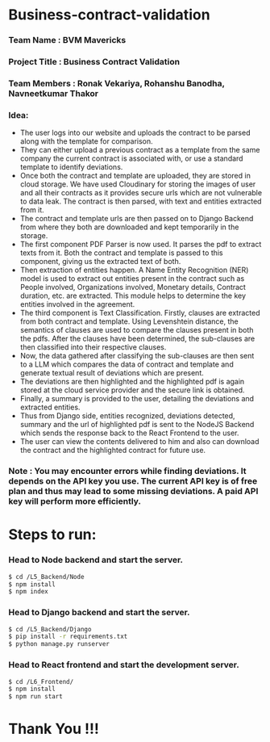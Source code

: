 # Business-contract-validation

### Team Name : BVM Mavericks

### Project Title : Business Contract Validation

### Team Members : Ronak Vekariya, Rohanshu Banodha, Navneetkumar Thakor

### Idea:

-   The user logs into our website and uploads the contract to be parsed along with the template for comparison.
-   They can either upload a previous contract as a template from the same company the current contract is associated with, or use a standard template to identify deviations.  
-   Once both the contract and template are uploaded, they are stored in cloud storage. We have used Cloudinary for storing the images of user and all their contracts as it provides secure urls which are not vulnerable to data leak. The contract is then parsed, with text and entities extracted from it.  
-   The contract and template urls are then passed on to Django Backend from where they both are downloaded and kept temporarily in the storage.  
-   The first component PDF Parser is now used. It parses the pdf to extract texts from it. Both the contract and template is passed to this component, giving us the extracted text of both.  
-   Then extraction of entities happen. A Name Entity Recognition (NER) model is used to extract out entities present in the contract such as People involved, Organizations involved, Monetary details, Contract duration, etc. are extracted. This module helps to determine the key entities involved in the agreement.  
-   The third component is Text Classification. Firstly, clauses are extracted from both contract and template. Using Levenshtein distance, the semantics of clauses are used to compare the clauses present in both the pdfs. After the clauses have been determined, the sub-clauses are then classified into their respective clauses.  
-   Now, the data gathered after classifying the sub-clauses are then sent to a LLM which compares the data of contract and template and generate textual result of deviations which are present.  
-   The deviations are then highlighted and the highlighted pdf is again stored at the cloud service provider and the secure link is obtained.  
-   Finally, a summary is provided to the user, detailing the deviations and extracted entities.  
-   Thus from Django side, entities recognized, deviations detected, summary and the url of highlighted pdf is sent to the NodeJS Backend which sends the response back to the React Frontend to the user.  
-   The user can view the contents delivered to him and also can download the contract and the highlighted contract for future use.  
  

### Note : You may encounter errors while finding deviations. It depends on the API key you use. The current API key is of free plan and thus may lead to some missing deviations. A paid API key will perform more efficiently.

# Steps to run:

### Head to Node backend and start the server.

```bash
$ cd /L5_Backend/Node
$ npm install
$ npm index
```

### Head to Django backend and start the server.

```bash
$ cd /L5_Backend/Django
$ pip install -r requirements.txt
$ python manage.py runserver
```


### Head to React frontend and start the development server.

```bash
$ cd /L6_Frontend/
$ npm install
$ npm run start
```

# Thank You !!!


